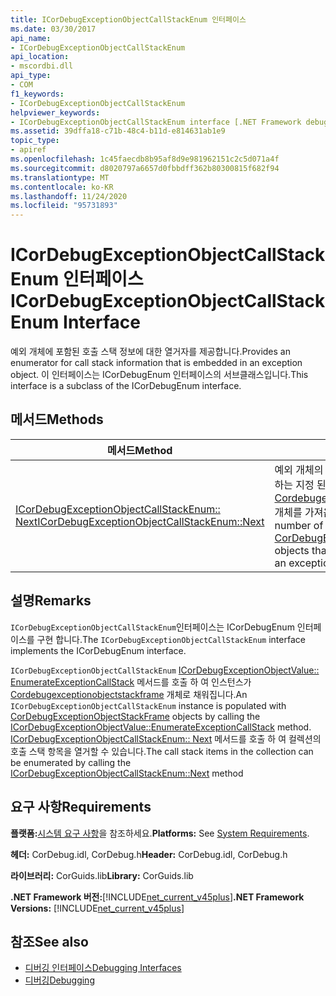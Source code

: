 ```yaml
---
title: ICorDebugExceptionObjectCallStackEnum 인터페이스
ms.date: 03/30/2017
api_name:
- ICorDebugExceptionObjectCallStackEnum
api_location:
- mscordbi.dll
api_type:
- COM
f1_keywords:
- ICorDebugExceptionObjectCallStackEnum
helpviewer_keywords:
- ICorDebugExceptionObjectCallStackEnum interface [.NET Framework debugging]
ms.assetid: 39dffa18-c71b-48c4-b11d-e814631ab1e9
topic_type:
- apiref
ms.openlocfilehash: 1c45faecdb8b95af8d9e981962151c2c5d071a4f
ms.sourcegitcommit: d8020797a6657d0fbbdff362b80300815f682f94
ms.translationtype: MT
ms.contentlocale: ko-KR
ms.lasthandoff: 11/24/2020
ms.locfileid: "95731893"
---
```

# <a name="icordebugexceptionobjectcallstackenum-interface"></a><span data-ttu-id="b7756-102">ICorDebugExceptionObjectCallStackEnum 인터페이스</span><span class="sxs-lookup"><span data-stu-id="b7756-102">ICorDebugExceptionObjectCallStackEnum Interface</span></span>

<span data-ttu-id="b7756-103">예외 개체에 포함된 호출 스택 정보에 대한 열거자를 제공합니다.</span><span class="sxs-lookup"><span data-stu-id="b7756-103">Provides an enumerator for call stack information that is embedded in an exception object.</span></span> <span data-ttu-id="b7756-104">이 인터페이스는 ICorDebugEnum 인터페이스의 서브클래스입니다.</span><span class="sxs-lookup"><span data-stu-id="b7756-104">This interface is a subclass of the ICorDebugEnum interface.</span></span>  
  
## <a name="methods"></a><span data-ttu-id="b7756-105">메서드</span><span class="sxs-lookup"><span data-stu-id="b7756-105">Methods</span></span>  
  
|<span data-ttu-id="b7756-106">메서드</span><span class="sxs-lookup"><span data-stu-id="b7756-106">Method</span></span>|<span data-ttu-id="b7756-107">설명</span><span class="sxs-lookup"><span data-stu-id="b7756-107">Description</span></span>|  
|------------|-----------------|  
|[<span data-ttu-id="b7756-108">ICorDebugExceptionObjectCallStackEnum:: Next</span><span class="sxs-lookup"><span data-stu-id="b7756-108">ICorDebugExceptionObjectCallStackEnum::Next</span></span>](icordebugexceptionobjectcallstackenum-next-method.md)|<span data-ttu-id="b7756-109">예외 개체의 호출 스택에 대 한 정보를 포함 하는 지정 된 수의 [Cordebugexceptionobjectstackframe](cordebugexceptionobjectstackframe-structure.md) 개체를 가져옵니다.</span><span class="sxs-lookup"><span data-stu-id="b7756-109">Gets a specified number of [CorDebugExceptionObjectStackFrame](cordebugexceptionobjectstackframe-structure.md) objects that contain information about an exception object's call stack.</span></span>|  
  
## <a name="remarks"></a><span data-ttu-id="b7756-110">설명</span><span class="sxs-lookup"><span data-stu-id="b7756-110">Remarks</span></span>  

 <span data-ttu-id="b7756-111">`ICorDebugExceptionObjectCallStackEnum`인터페이스는 ICorDebugEnum 인터페이스를 구현 합니다.</span><span class="sxs-lookup"><span data-stu-id="b7756-111">The `ICorDebugExceptionObjectCallStackEnum` interface implements the ICorDebugEnum interface.</span></span>  
  
 <span data-ttu-id="b7756-112">`ICorDebugExceptionObjectCallStackEnum` [ICorDebugExceptionObjectValue:: EnumerateExceptionCallStack](icordebugexceptionobjectvalue-enumerateexceptioncallstack-method.md) 메서드를 호출 하 여 인스턴스가 [Cordebugexceptionobjectstackframe](cordebugexceptionobjectstackframe-structure.md) 개체로 채워집니다.</span><span class="sxs-lookup"><span data-stu-id="b7756-112">An `ICorDebugExceptionObjectCallStackEnum` instance is populated with [CorDebugExceptionObjectStackFrame](cordebugexceptionobjectstackframe-structure.md) objects by calling the [ICorDebugExceptionObjectValue::EnumerateExceptionCallStack](icordebugexceptionobjectvalue-enumerateexceptioncallstack-method.md) method.</span></span> <span data-ttu-id="b7756-113">[ICorDebugExceptionObjectCallStackEnum:: Next](icordebugexceptionobjectcallstackenum-next-method.md) 메서드를 호출 하 여 컬렉션의 호출 스택 항목을 열거할 수 있습니다.</span><span class="sxs-lookup"><span data-stu-id="b7756-113">The call stack items in the collection can be enumerated by calling the [ICorDebugExceptionObjectCallStackEnum::Next](icordebugexceptionobjectcallstackenum-next-method.md) method</span></span>  
  
## <a name="requirements"></a><span data-ttu-id="b7756-114">요구 사항</span><span class="sxs-lookup"><span data-stu-id="b7756-114">Requirements</span></span>  

 <span data-ttu-id="b7756-115">**플랫폼:**[시스템 요구 사항](../../get-started/system-requirements.md)을 참조하세요.</span><span class="sxs-lookup"><span data-stu-id="b7756-115">**Platforms:** See [System Requirements](../../get-started/system-requirements.md).</span></span>  
  
 <span data-ttu-id="b7756-116">**헤더:** CorDebug.idl, CorDebug.h</span><span class="sxs-lookup"><span data-stu-id="b7756-116">**Header:** CorDebug.idl, CorDebug.h</span></span>  
  
 <span data-ttu-id="b7756-117">**라이브러리:** CorGuids.lib</span><span class="sxs-lookup"><span data-stu-id="b7756-117">**Library:** CorGuids.lib</span></span>  
  
 <span data-ttu-id="b7756-118">**.NET Framework 버전:**[!INCLUDE[net_current_v45plus](../../../../includes/net-current-v45plus-md.md)]</span><span class="sxs-lookup"><span data-stu-id="b7756-118">**.NET Framework Versions:** [!INCLUDE[net_current_v45plus](../../../../includes/net-current-v45plus-md.md)]</span></span>  
  
## <a name="see-also"></a><span data-ttu-id="b7756-119">참조</span><span class="sxs-lookup"><span data-stu-id="b7756-119">See also</span></span>

- [<span data-ttu-id="b7756-120">디버깅 인터페이스</span><span class="sxs-lookup"><span data-stu-id="b7756-120">Debugging Interfaces</span></span>](debugging-interfaces.md)
- [<span data-ttu-id="b7756-121">디버깅</span><span class="sxs-lookup"><span data-stu-id="b7756-121">Debugging</span></span>](index.md)
